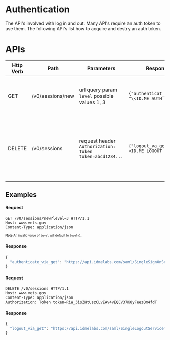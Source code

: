 # Authentication
The API's involved with log in and out.  Many API's require an auth token to use them.  The following API's list how to acquire and destry an auth token.


# APIs
| Http Verb | Path                 | Parameters                                              | Response                                        | Description                                                                   |
|-----------|----------------------|---------------------------------------------------------|-------------------------------------------------|-------------------------------------------------------------------------------|
| GET       | /v0/sessions/new     | url query param `level` possible values 1, 3            | `{"authenticat_via_vet": "\<ID.ME AUTH URL\>"}` | Gets an ID.me auth url at the specified level of assurance                   |
| DELETE    | /v0/sessions         | request header `Authorization: Token token=abcd1234...` | `{"logout_va_get": "\<ID.ME LOGOUT URL\>"`      | Gets an ID.me single logout url that may be used to destroy the vets.gov & ID.me sessions |

## Examples
#### Request
```
GET /v0/sessions/new?level=3 HTTP/1.1
Host: www.vets.gov
Content-Type: application/json
```
<sub><sup>**Note** An invalid value of `level` will default to `level=1`.</sup></sub>
#### Response
```javascript
{
  "authenticate_via_get": "https://api.idmelabs.com/saml/SingleSignOnService?SAMLRequest=fVLBjtowEP2V3HxKHAfIUosgIdBKSLvbCtoe9lINzgBWHTvrcSj9%2BzoBVhy6e7PG772ZeW9mBI1p5aILR7vBtw4pJAsi9EE7u3SWugb9Fv1JK%2FyxearYMYRWcm6cAnN0FOQoz3MOkc97KR7LZgfqN0tWUUtb6IUuNIo8aHklqhTrrmQttoeDG71wX6112YsWa8q9ksVxQjLB0gnalyn44fpNIVS7dNx%2FWWym4i8xFEPJepwbSmADRUrclGmQqRi%2Bl2UclTIsXhlyU%2F0NIxSZDlLzo2xJPvmFeu8lQ5Ik7TQIMmg5Hbx%2FCQjUMLNi3tK%2Bzmn9S445Qybz3q0HKbz8%2F6d%2BjY7YaCDO2XvFs74PWx2SeQlyq5X35zR6m%2ByMMb9WXqEgBULvosrPzrfQPh4EJGJoaLrdD9AZWepRaX3GmvGb22umWM9XEAMPOA5JEvXtOA19XbhGVS4rXKPWppozgb38%2BtJxFjBwgEbtCGLC3JLPCI6D1ZhPBjg4rrpf1Uufx9M9P57f6jzfw%3D%3D&SigAlg=http%3A%2F%2Fwww.w3.org%2F2000%2F09%2Fxmldsig%23rsa-sha1&Signature=f6uC45r87dy%2FfuZUq%2BpyJFwylXc2ezUnxL8HQW6vm9QLQuZ9cOObtjK5rZHYfzGh38n%2FScMRIsjblJRpO94T4FOnYRAsQaw1dO1hc%2BOkEblxDksim2zrnd1vuJshLSvCJ9Ps0DLw7f1TUm8ngDu%2FK6Qv%2FMKs%2FMVeFIKGtIj02HLVn3BqnuASwnFhjGEaAm6ZQOsWGnqif3yCnYLxNbnxtibOYSsXOz3UKBI2PVa5BfAE26qyNyFaYUTzKf8D2JU5NSy5jaAJpYdyadpcWYYq2vB7AIyTaI6gIHCkGHM96S6OA895Q4hiSYRdfokjwFFMzXuL4wOAwNydaFGHFrAVDg%3D%3D"
}
```

#### Request
```
DELETE /v0/sessions HTTP/1.1
Host: www.vets.gov
Content-Type: application/json
Authorization: Token token=RiW_3isZHtUszCLvEAv4vEQCV37K8yFeezQm4fdT
```
#### Response
```javascript
{
  "logout_via_get": "https://api.idmelabs.com/saml/SingleLogoutService?SAMLRequest=fZHPa8MgFMf%2Fldw8mUSbZI00gUEZFLod1rHDLsWoaQWjzmfK%2Fvzlxw5lsF3k%2Bfh8%2FD55O%2BCD8ezoLm6Mr%2BpzVBCT%2FXRoy6N2tkHXGD2wLONep1oOyvAOUuGGbDazk7YXo1b9pMJNC4WSw75troqWtRljztaCFz0G4o72deYUlrKvtqSTd1NKMCoDhYit7FBNCcVJgST7RupGHlgBf1AybsKsIxC0xwlX4OxwObwBo3BMsdBA7N8UMCiYKfH5yObQMYBVJi%2FcK%2F4%2Fx0fXHTCGdTuZpot04V2rnHw6U1FuLhbapzg5uog7rJ7bHVeplcP%2B%2BTJhYHHv%2BNISpaOlrhfUDZa8EroXiuJWkIkJaLu%2BqKqClrmNe84zUXBS1lu8kr%2BJK9h7Xr7tcb2Gw%3D%3D&RelayState=92f-TJk7rzkFgqvdrccy75oJ1dzvzKw7e34nQUEu&SigAlg=http%3A%2F%2Fwww.w3.org%2F2000%2F09%2Fxmldsig%23rsa-sha1&Signature=m%2FO7AYJKbavOxKxmXhPEFitUkozuanPzHoiPx9an9isbwlCGUv6%2B7z85R%2BwIUPmTE6bcnLCADcR47iUVDE84%2FWGtajeBBL4GS7Gq3Jemb2w0NmZTTx5EWvZaDydnvfs%2FzQP%2FJCQ0f5At13yUSeQwafmZNAJQHshyCrgAN7J47cnD4BXMIefvSB9Jl4YiUmA6LHlHNUa3JH0s%2FtUdscKUFtHM%2B0rnSBq%2Bi4Rd0lakEV6n3pcKrHVZAQCikDZGhE7yUAV8ZZxJ23B32SJlReVI%2B2dXFM2EpopL86JMJVOlSC3WR5LE6NQE29YlxZ%2BIekCH1m03Na0DvzYP9wpqb%2FSolQ%3D%3D"
}
```

